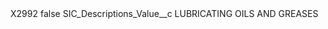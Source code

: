 <?xml version="1.0" encoding="UTF-8"?>
<CustomMetadata xmlns="http://soap.sforce.com/2006/04/metadata" xmlns:xsi="http://www.w3.org/2001/XMLSchema-instance" xmlns:xsd="http://www.w3.org/2001/XMLSchema">
    <label>X2992</label>
    <protected>false</protected>
    <values>
        <field>SIC_Descriptions_Value__c</field>
        <value xsi:type="xsd:string">LUBRICATING OILS AND GREASES</value>
    </values>
</CustomMetadata>
